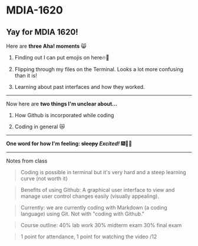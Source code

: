 # MDIA-1620
Yay for MDIA 1620!
---------
Here are **three Aha! moments** 😸

1. Finding out I can put emojis on here🔥💯

2. Flipping through my files on the Terminal. Looks a lot more confusing than it is!

3. Learning about past interfaces and how they worked.

--------
Now here are **two things I'm unclear about...**

1. How Github is incorporated while coding

2. Coding in general 😿

--------

**One word for how I'm feeling: ~~sleepy~~ *Excited!*** 🎆🍾🥳

-------

Notes from class
> Coding is possible in terminal but it's very hard and a steep learning curve (not worth it)

> Benefits of using Github: A graphical user interface to view and manage user control changes easily (visually appealing). 

> Currently: we are currently coding with Markdown (a coding language) using Git. Not with "coding with Github." 

> Course outline: 40% lab work 30% midterm exam 30% final exam

> 1 point for attendance, 1 point for watching the video /12
